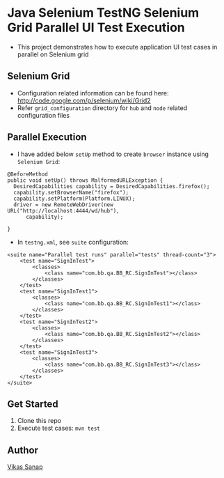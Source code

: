 # Java Selenium TestNG Selenium Grid Parallel UI Test Execution
 - This project demonstrates how to execute application UI test cases in parallel on Selenium grid

## Selenium Grid
 - Configuration related information can be found here: http://code.google.com/p/selenium/wiki/Grid2
 - Refer `grid_configuration` directory for `hub` and `node` related configuration files

## Parallel Execution
- I have added below `setUp` method to create `browser` instance using `Selenium Grid`:
```
@BeforeMethod
public void setUp() throws MalformedURLException {
  DesiredCapabilities capability = DesiredCapabilities.firefox();
  capability.setBrowserName("firefox");
  capability.setPlatform(Platform.LINUX);
  driver = new RemoteWebDriver(new URL("http://localhost:4444/wd/hub"),
      capability);

}
```
- In `testng.xml`, see `suite` configuration:
```
<suite name="Parallel test runs" parallel="tests" thread-count="3">
	<test name="SignInTest">
		<classes>
			<class name="com.bb.qa.BB_RC.SignInTest"></class>
		</classes>
	</test>
	<test name="SignInTest1">
		<classes>
			<class name="com.bb.qa.BB_RC.SignInTest1"></class>
		</classes>
	</test>
	<test name="SignInTest2">
		<classes>
			<class name="com.bb.qa.BB_RC.SignInTest2"></class>
		</classes>
	</test>
	<test name="SignInTest3">
		<classes>
			<class name="com.bb.qa.BB_RC.SignInTest3"></class>
		</classes>
	</test>
</suite>
```
## Get Started
1. Clone this repo
2. Execute test cases: `mvn test`

## Author
[Vikas Sanap](https://www.linkedin.com/in/vikassanap/)
